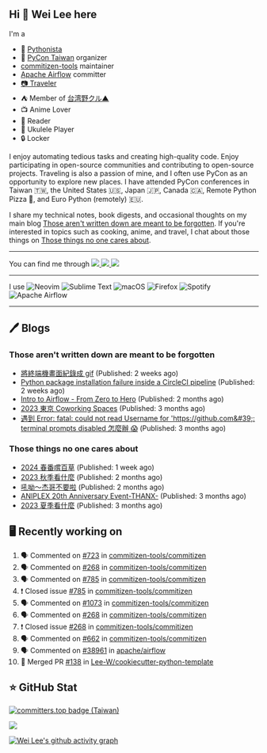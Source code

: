 ## Hi 👋 Wei Lee here

I'm a

* 🐍 [Pythonista](https://pycon-note.wei-lee.me/)
* 🐍 [PyCon Taiwan](https://tw.pycon.org/) organizer
* [commitizen-tools](https://github.com/commitizen-tools) maintainer
* [Apache Airflow](https://github.com/apache/airflow/) committer
* [📷 Traveler](https://travlog.wei-lee.me/)
* ⛺ Member of [台湾野クル▲](https://twitter.com/Taiwannokuru)
* 📺 Anime Lover
* 📖 Reader
* 🎵 Ukulele Player
* 🔒 Locker

I enjoy automating tedious tasks and creating high-quality code. Enjoy participating in open-source communities and contributing to open-source projects. Traveling is also a passion of mine, and I often use PyCon as an opportunity to explore new places. I have attended PyCon conferences in Taiwan 🇹🇼, the United States 🇺🇸, Japan 🇯🇵, Canada 🇨🇦, Remote Python Pizza 🍕, and Euro Python (remotely) 🇪🇺.

I share my technical notes, book digests, and occasional thoughts on my main blog [Those aren't written down are meant to be forgotten](https://blog.wei-lee.me/). If you're interested in topics such as cooking, anime, and travel, I chat about those things on [Those things no one cares about](https://travlog.wei-lee.me/).


---

<p align="left">
You can find me through
  <a href="https://in.linkedin.com/in/clleew" target="blank">
    <img src="https://img.shields.io/badge/LinkedIn-0077B5?style=for-the-badge&logo=linkedin&logoColor=white" />
  </a>
  <a href="https://twitter.com/clleew" target="blank">
    <img src="https://img.shields.io/badge/Twitter-1DA1F2?style=for-the-badge&logo=twitter&logoColor=white" />
  </a>
  <a href="https://github.com/Lee-W/" target="blank">
    <img src="https://img.shields.io/badge/GitHub-100000?style=for-the-badge&logo=github&logoColor=white" />
  </a>
</p>

---

I use ![Neovim](https://img.shields.io/badge/NeoVim-%2357A143.svg?&style=for-the-badge&logo=neovim&logoColor=white) ![Sublime Text](https://img.shields.io/badge/sublime_text-%23575757.svg?style=for-the-badge&logo=sublime-text&logoColor=important) ![macOS](https://img.shields.io/badge/mac%20os-000000?style=for-the-badge&logo=macos&logoColor=F0F0F0) ![Firefox](https://img.shields.io/badge/Firefox-FF7139?style=for-the-badge&logo=Firefox-Browser&logoColor=white) ![Spotify](https://img.shields.io/badge/Spotify-1ED760?style=for-the-badge&logo=spotify&logoColor=white) ![Apache Airflow](https://img.shields.io/badge/Apache%20Airflow-017CEE?style=for-the-badge&logo=Apache%20Airflow&logoColor=white)

---


## 🖊️ Blogs

### Those aren't written down are meant to be forgotten

* [將終端機畫面紀錄成 gif](https://blog.wei-lee.me/posts/tech/2024/04/record-terminal-actions-and-export-as-gif) (Published: 2 weeks ago)
* [Python package installation failure inside a CircleCI pipeline](https://blog.wei-lee.me/posts/tech/2024/04/python-package-installation-failure-inside-a-CircleCI-pipeline) (Published: 2 weeks ago)
* [Intro to Airflow - From Zero to Hero](https://blog.wei-lee.me/posts/tech/2024/02/intro-to-airflow-from-zero-to-hero) (Published: 2 months ago)
* [2023 東京 Coworking Spaces](https://blog.wei-lee.me/posts/tech/2024/01/2023-tokyo-coworking-space) (Published: 3 months ago)
* [遇到 Error: fatal: could not read Username for &#39;https://github.com&#39;: terminal prompts disabled 怎麼辦 😱](https://blog.wei-lee.me/posts/tech/2024/01/how-to-deal-with-could-not-read-username-for-github) (Published: 3 months ago)

### Those things no one cares about
 
 * [2024 春番嚐百草](https://travlog.wei-lee.me/posts/review/2024/04/what-i-will-watch-in-2024-sprint) (Published: 1 week ago)
 * [2023 秋季看什麼](https://travlog.wei-lee.me/posts/review/2024/02/what-i-watch-in-2023-fall) (Published: 2 months ago)
 * [吼呦～杰哥不要啦](https://travlog.wei-lee.me/posts/review/2024/02/a-jie-do-not-do-it-musical) (Published: 2 months ago)
 * [ANIPLEX 20th Anniversary Event-THANX-](https://travlog.wei-lee.me/posts/review/2024/01/aniplex-20th-anniversary-event-thanx) (Published: 3 months ago)
 * [2023 夏季看什麼](https://travlog.wei-lee.me/posts/review/2024/01/what-i-watch-in-2023-summer) (Published: 3 months ago)

## 🖥️ Recently working on

1. 🗣 Commented on [#723](https://github.com/commitizen-tools/commitizen/issues/723) in [commitizen-tools/commitizen](https://github.com/commitizen-tools/commitizen)
2. 🗣 Commented on [#268](https://github.com/commitizen-tools/commitizen/issues/268) in [commitizen-tools/commitizen](https://github.com/commitizen-tools/commitizen)
3. 🗣 Commented on [#785](https://github.com/commitizen-tools/commitizen/issues/785) in [commitizen-tools/commitizen](https://github.com/commitizen-tools/commitizen)
4. ❗️ Closed issue [#785](https://github.com/commitizen-tools/commitizen/issues/785) in [commitizen-tools/commitizen](https://github.com/commitizen-tools/commitizen)
5. 🗣 Commented on [#1073](https://github.com/commitizen-tools/commitizen/issues/1073) in [commitizen-tools/commitizen](https://github.com/commitizen-tools/commitizen)
6. 🗣 Commented on [#268](https://github.com/commitizen-tools/commitizen/issues/268) in [commitizen-tools/commitizen](https://github.com/commitizen-tools/commitizen)
7. ❗️ Closed issue [#268](https://github.com/commitizen-tools/commitizen/issues/268) in [commitizen-tools/commitizen](https://github.com/commitizen-tools/commitizen)
8. 🗣 Commented on [#662](https://github.com/commitizen-tools/commitizen/issues/662) in [commitizen-tools/commitizen](https://github.com/commitizen-tools/commitizen)
9. 🗣 Commented on [#38961](https://github.com/apache/airflow/issues/38961) in [apache/airflow](https://github.com/apache/airflow)
10. 🎉 Merged PR [#138](https://github.com/Lee-W/cookiecutter-python-template/pull/138) in [Lee-W/cookiecutter-python-template](https://github.com/Lee-W/cookiecutter-python-template)


## ⭐ GitHub Stat

[![committers.top badge (Taiwan)](https://user-badge.committers.top/taiwan_public/Lee-W.svg)](https://user-badge.committers.top/taiwan_public/Lee-W)

[![](https://github-readme-stats.vercel.app/api?username=Lee-W&show_icons=true&hide_title=true&cache_seconds=86400)](https://github.com/anuraghazra/github-readme-stats)

[![Wei Lee's github activity graph](https://github-readme-activity-graph.vercel.app/graph?username=Lee-W&theme=dracula)](https://github.com/ashutosh00710/github-readme-activity-graph)

